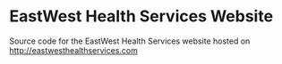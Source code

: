 # EastWest Health Services Website #

Source code for the EastWest Health Services website hosted on http://eastwesthealthservices.com
